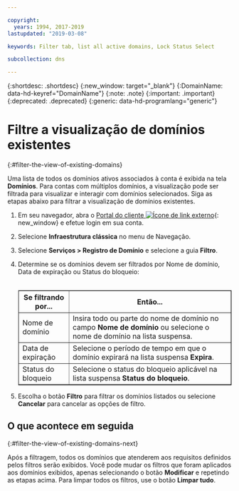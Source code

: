 ```yaml
---

copyright:
  years: 1994, 2017-2019
lastupdated: "2019-03-08"

keywords: Filter tab, list all active domains, Lock Status Select

subcollection: dns

---
```


{:shortdesc: .shortdesc}
{:new_window: target="_blank"}
{:DomainName: data-hd-keyref="DomainName"}
{:note: .note}
{:important: .important}
{:deprecated: .deprecated}
{:generic: data-hd-programlang="generic"}

# Filtre a visualização de domínios existentes
{:#filter-the-view-of-existing-domains}

Uma lista de todos os domínios ativos associados à conta é exibida na tela **Domínios**. Para contas com múltiplos domínios, a visualização pode ser filtrada para visualizar e interagir com domínios selecionados. Siga as etapas abaixo para filtrar a visualização de domínios existentes.

1. Em seu navegador, abra o [Portal do cliente ![Ícone de link externo](../../icons/launch-glyph.svg "Ícone de link externo")](https://{DomainName}/){: new_window} e efetue login em sua conta.
1. Selecione **Infraestrutura clássica** no menu de Navegação.
2. Selecione **Serviços > Registro de Domínio** e selecione a guia **Filtro**.
3. Determine se os domínios devem ser filtrados por Nome de domínio, Data de expiração
ou Status do bloqueio:<br/><br/><table border="1"><tbody><tr><th>Se filtrando por...</th><th>Então...</th></tr><tr><td>Nome de domínio</td><td>Insira todo ou parte do nome de domínio no campo <strong>Nome de domínio</strong> ou selecione o nome de domínio na lista suspensa.</td></tr><tr><td>Data de expiração</td><td>Selecione o período de tempo em que o domínio expirará na lista suspensa <strong>Expira</strong>.</td></tr><tr><td>Status do bloqueio</td><td>Selecione o status do bloqueio aplicável na lista suspensa <strong>Status do bloqueio</strong>.</td></tr></tbody></table>

4. Escolha o botão **Filtro** para filtrar os domínios listados ou selecione **Cancelar** para cancelar as opções de filtro.

## O que acontece em seguida
{:#filter-the-view-of-existing-domains-next}

Após a filtragem, todos os domínios que atenderem aos requisitos definidos pelos filtros serão exibidos. Você pode mudar os filtros que foram aplicados aos domínios exibidos, apenas selecionando o botão **Modificar** e repetindo as etapas acima. Para limpar todos os filtros, use o botão **Limpar tudo**.
